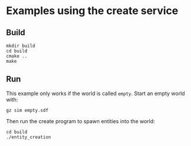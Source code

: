# Examples using the create service

## Build

```
mkdir build
cd build
cmake ..
make
```

## Run

This example only works if the world is called `empty`. Start an empty world with:

```
gz sim empty.sdf
```

Then run the create program to spawn entities into the world:

```
cd build
./entity_creation
```
